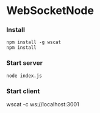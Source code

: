 # WebSocketNode

### Install
```
npm install -g wscat
npm install
```

### Start server
```
node index.js
```

### Start client
wscat -c ws://localhost:3001
